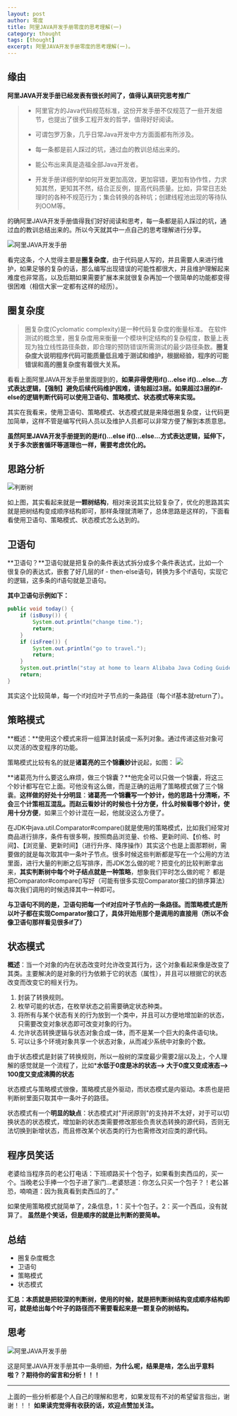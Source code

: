 ```yaml
---
layout: post 
author: 零度
title: 阿里JAVA开发手册零度的思考理解(一)
category: thought
tags: [thought]
excerpt: 阿里JAVA开发手册零度的思考理解(一)。
---
```






## 缘由
**阿里JAVA开发手册已经发表有很长时间了，值得认真研究思考推广**
>- 阿里官方的Java代码规范标准，这份开发手册不仅规范了一些开发细节，也提出了很多工程开发的哲学，值得好好阅读。
>
>
>- 可谓包罗万象，几乎日常Java开发中方方面面都有所涉及。
>
>
>- 每一条都是前人踩过的坑，通过血的教训总结出来的。
>
>
>- 能公布出来真是造福全部Java开发者。
>
>
>- 开发手册详细列举如何开发更加高效，更加容错，更加有协作性，力求知其然，更知其不然，结合正反例，提高代码质量。比如，异常日志处理时的各种不规范行为；集合转换的各种坑；创建线程池出现的等待队列OOM等。 

的确阿里JAVA开发手册值得我们好好阅读和思考，每一条都是前人踩过的坑，通过血的教训总结出来的。所以今天就其中一点自己的思考理解进行分享。



![阿里JAVA开发手册](http://upload-images.jianshu.io/upload_images/7849276-0971bc93d5e12632.png?imageMogr2/auto-orient/strip%7CimageView2/2/w/1240)


看完这条，个人觉得主要是**圈复杂度**，由于代码是人写的，并且需要人来进行维护，如果足够的复杂的话，那么编写出现错误的可能性都很大，并且维护理解起来难度也非常高，以及后期如果需要扩展本来就很复杂再加一个很简单的功能都变得很困难（相信大家一定都有这样的经历）。

## 圈复杂度
>圈复杂度(Cyclomatic complexity)是一种代码复杂度的衡量标准。
>在软件测试的概念里，圈复杂度用来衡量一个模块判定结构的复杂程度，数量上表现为独立线性路径条数，即合理的预防错误所需测试的最少路径条数。**圈复杂度大说明程序代码可能质量低且难于测试和维护，根据经验，程序的可能错误和高的圈复杂度有着很大关系。**

看看上面阿里JAVA开发手册里面提到的，**如果非得使用if()...else if()...else...方式表达逻辑，【强制】避免后续代码维护困难，请匆超过3层。如果超过3层的if-else的逻辑判断代码可以使用卫语句、策略模式、状态模式等来实现。**

其实在我看来，使用卫语句、策略模式、状态模式就是来降低圈复杂度，让代码更加简单，这样不管是编写代码人员以及维护人员都可以非常方便了解到本质意思。

**虽然阿里JAVA开发手册提到的是if()...else if()...else...方式表达逻辑，延伸下，关于多次嵌套循环等道理也一样，需要考虑优化的。**

## 思路分析
![判断树](http://upload-images.jianshu.io/upload_images/7849276-bfc63473c5a4326f.png?imageMogr2/auto-orient/strip%7CimageView2/2/w/1240)

如上图，其实看起来就是**一颗树结构**，相对来说其实比较复杂了，优化的思路其实就是把树结构变成顺序结构即可，那样条理就清晰了，总体思路是这样的，下面看看使用卫语句、策略模式、状态模式怎么达到的。

## 卫语句
**卫语句？**卫语句就是把复杂的条件表达式拆分成多个条件表达式，比如一个很复杂的表达式，嵌套了好几层的if - then-else语句，转换为多个if语句，实现它的逻辑，这多条的if语句就是卫语句。

**其中卫语句示例如下：**
``` java
public void today() {
    if (isBusy()) {
        System.out.println("change time.");
        return;
    }
    if (isFree()) {
        System.out.println("go to travel."); 
        return;
    }
    System.out.println("stay at home to learn Alibaba Java Coding Guidelines.");
    return;
}
```
其实这个比较简单，每一个if对应叶子节点的一条路径（每个if基本就return了）。


## 策略模式
**概述：**使用这个模式来将一组算法封装成一系列对象。通过传递这些对象可以灵活的改变程序的功能。

策略模式比较有名的就是**诸葛亮的三个锦囊妙计**说起，如图：
![](http://upload-images.jianshu.io/upload_images/7849276-0e6d30761b484121.png?imageMogr2/auto-orient/strip%7CimageView2/2/w/1240)

**诸葛亮为什么要这么麻烦，做三个锦囊？**他完全可以只做一个锦囊，将这三个妙计都写在它上面。可他没有这么做，而是正确的运用了策略模式做了三个锦囊。**这样做的好处十分明显**：**诸葛亮一个锦囊写一个妙计，他的思路十分清晰，不会三个计策相互混乱。**而**赵云看妙计的时候也十分方便，什么时候看哪个妙计，使用十分方便**，如果三个妙计混在一起，他就没这么方便了。

在JDK中java.util.Comparator#compare()就是使用的策略模式，比如我们经常对商品进行排序，条件有很多啊，按照商品浏览量、价格、更新时间、【价格、时间】、【浏览量、更新时间】（进行升序、降序操作）其实这个也是上面那颗树，需要做的就是每次取其中一条叶子节点。很多时候这些判断都是写在一个公用的方法里面，进行大量的判断之后写排序，而JDK怎么做的呢？把变化的比较判断拿出来，**其实判断树中每个叶子结点就是一种策略**，想象我们平时怎么做的呢？ 都是把Comparator#compare()写好（可能有很多实现Comparator接口的排序算法）每次我们调用的时候选择其中一种即可。

**与卫语句不同的是，卫语句把每一个if对应叶子节点的一条路径。而策略模式是所以叶子都在实现Comparator接口了，具体开始用那个是调用的直接用（所以不会像卫语句那样看见很多if了）**

## 状态模式
**概述**：当一个对象的内在状态改变时允许改变其行为，这个对象看起来像是改变了其类。主要解决的是对象的行为依赖于它的状态（属性），并且可以根据它的状态改变而改变它的相关行为。

1. 封装了转换规则。 
2. 枚举可能的状态，在枚举状态之前需要确定状态种类。 
3. 将所有与某个状态有关的行为放到一个类中，并且可以方便地增加新的状态，只需要改变对象状态即可改变对象的行为。 
4. 允许状态转换逻辑与状态对象合成一体，而不是某一个巨大的条件语句块。 
5. 可以让多个环境对象共享一个状态对象，从而减少系统中对象的个数。 

由于状态模式是封装了转换规则，所以一般树的深度最少需要2层以及上，个人理解的感觉就是一个流程了，比如***水低于0度是冰的状态--> 大于0度又变成液态--> 100度又变成沸腾的状态**

状态模式与策略模式很像，策略模式是外驱动，而状态模式是内驱动。本质也是把判断树里面只取其中一条叶子的路径。

状态模式有一个**明显的缺点**：状态模式对"开闭原则"的支持并不太好，对于可以切换状态的状态模式，增加新的状态类需要修改那些负责状态转换的源代码，否则无法切换到新增状态，而且修改某个状态类的行为也需修改对应类的源代码。 

## 程序员笑话
老婆给当程序员的老公打电话：下班顺路买十个包子，如果看到卖西瓜的，买一个。当晚老公手捧一个包子进了家门…老婆怒道：你怎么只买一个包子？！老公甚恐，喃喃道：因为我真看到卖西瓜的了。”

如果使用策略模式就简单了，2条信息，1：买十个包子。2：买一个西瓜，没有就算了。
**虽然是个笑话，但是顺序的就是比判断的要简单。**

## 总结
-  圈复杂度概念
- 卫语句
- 策略模式
- 状态模式

**汇总：本质就是把较深的判断树，使用的时候，就是把判断树结构变成顺序结构即可，就是给出每个叶子的路径而不需要看起来是一颗复杂的树结构。**




## 思考
![阿里JAVA开发手册](http://upload-images.jianshu.io/upload_images/7849276-6e6ffb470ba18275.png?imageMogr2/auto-orient/strip%7CimageView2/2/w/1240)

这是阿里JAVA开发手册其中一条明细，**为什么呢，结果是啥，怎么出乎意料啦？？期待你的留言和分析！！！**


--------------
上面的一些分析都是个人自己的理解和思考，如果发现有不对的希望留言指出，谢谢！！！
**如果读完觉得有收获的话，欢迎点赞加关注。**
